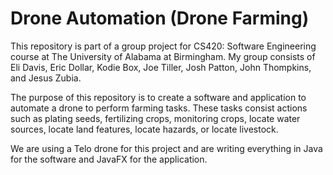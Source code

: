 # Drone Automation (Drone Farming)

This repository is part of a group project for CS420: Software Engineering course at The University of Alabama at Birmingham. My group consists of Eli Davis, Eric Dollar, Kodie Box, Joe Tiller, Josh Patton, John Thompkins, and Jesus Zubia. 

The purpose of this repository is to create a software and application to automate a drone to perform farming tasks. These tasks consist actions such as plating seeds, fertilizing crops, monitoring crops, locate water sources, locate land features, locate hazards, or locate livestock. 

We are using a Telo drone for this project and are writing everything in Java for the software and JavaFX for the application.
